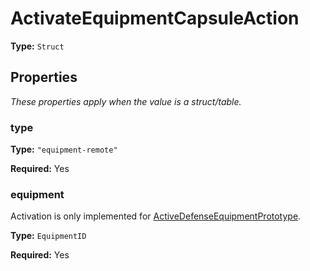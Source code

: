 # ActivateEquipmentCapsuleAction

**Type:** `Struct`

## Properties

*These properties apply when the value is a struct/table.*

### type

**Type:** `"equipment-remote"`

**Required:** Yes

### equipment

Activation is only implemented for [ActiveDefenseEquipmentPrototype](prototype:ActiveDefenseEquipmentPrototype).

**Type:** `EquipmentID`

**Required:** Yes

